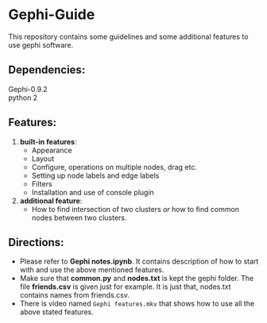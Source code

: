 # Gephi-Guide
This repository contains some guidelines and some additional features to use gephi software.

## Dependencies:
Gephi-0.9.2
<br>
python 2

## Features:
1. __built-in features__:
     - Appearance
     - Layout
     - Configure, operations on multiple nodes, drag etc.
     - Setting up node labels and edge labels
     - Filters
     - Installation and use of console plugin
2. **additional feature**:
     - How to find intersection of two clusters _or_ how to find common nodes between two clusters.
  
## Directions:
- Please refer to **Gephi notes.ipynb**. It contains description of how to start with and use the above mentioned features.
- Make sure that **common.py** and **nodes.txt** is kept the gephi folder. The file **friends.csv** is given just for example. It is just that, nodes.txt contains names from friends.csv.
- There is video named `Gephi features.mkv` that shows how to use all the above stated features.
